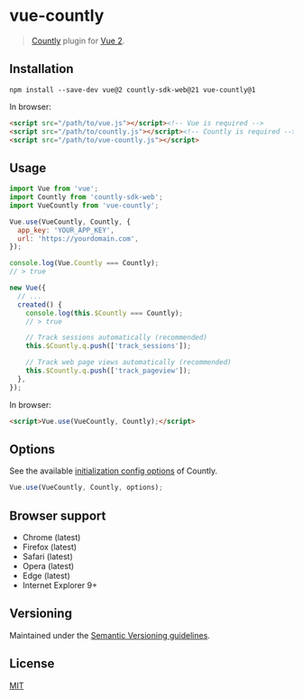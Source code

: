 # vue-countly

> [Countly](https://resources.count.ly/docs/countly-sdk-for-web) plugin for [Vue 2](https://v2.vuejs.org).

## Installation

```shell
npm install --save-dev vue@2 countly-sdk-web@21 vue-countly@1
```

In browser:

```html
<script src="/path/to/vue.js"></script><!-- Vue is required -->
<script src="/path/to/countly.js"></script><!-- Countly is required -->
<script src="/path/to/vue-countly.js"></script>
```

## Usage

```js
import Vue from 'vue';
import Countly from 'countly-sdk-web';
import VueCountly from 'vue-countly';

Vue.use(VueCountly, Countly, {
  app_key: 'YOUR_APP_KEY',
  url: 'https://yourdomain.com',
});

console.log(Vue.Countly === Countly);
// > true

new Vue({
  // ...
  created() {
    console.log(this.$Countly === Countly);
    // > true

    // Track sessions automatically (recommended)
    this.$Countly.q.push(['track_sessions']);

    // Track web page views automatically (recommended)
    this.$Countly.q.push(['track_pageview']);
  },
});
```

In browser:

```html
<script>Vue.use(VueCountly, Countly);</script>
```

## Options

See the available [initialization config options](https://resources.count.ly/docs/countly-sdk-for-web#section-setup-properties) of Countly.

```js
Vue.use(VueCountly, Countly, options);
```

## Browser support

- Chrome (latest)
- Firefox (latest)
- Safari (latest)
- Opera (latest)
- Edge (latest)
- Internet Explorer 9+

## Versioning

Maintained under the [Semantic Versioning guidelines](https://semver.org).

## License

[MIT](https://opensource.org/licenses/MIT)
